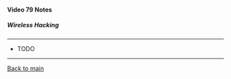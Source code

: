 #### Video 79 Notes

##### Wireless Hacking

---

- TODO

---

[Back to main](https://github.com/rot0xd/CBTNuggets/blob/master/CEHv9/README.md)

